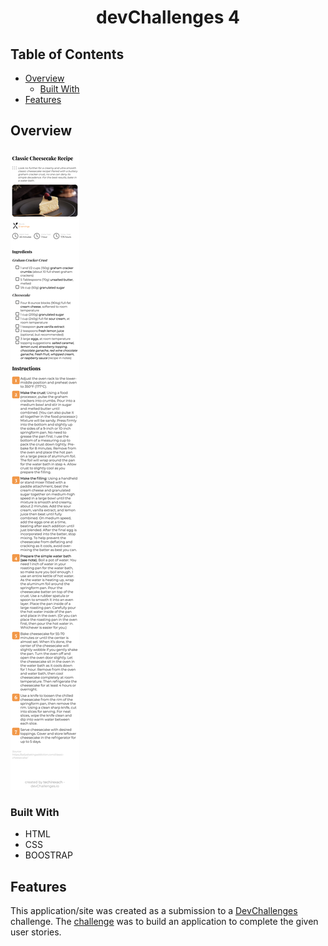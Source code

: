 
<h1 align="center">devChallenges 4</h1>


## Table of Contents

- [Overview](#overview)
  - [Built With](#built-with)
- [Features](#features)


## Overview

![screenshot](mobilefirst.png)
<!-- ![screenshot](desktop.png) -->


### Built With

- HTML
- CSS
- BOOSTRAP

## Features

This application/site was created as a submission to a [DevChallenges](https://devchallenges.io/challenges) challenge. The [challenge](https://devchallenges.io/challenges/wBunSb7FPrIepJZAg0sY) was to build an application to complete the given user stories.



